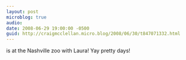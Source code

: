 ```yaml
---
layout: post
microblog: true
audio: 
date: 2008-06-29 19:00:00 -0500
guid: http://craigmcclellan.micro.blog/2008/06/30/t847071332.html
---
```

is at the Nashville zoo with Laura! Yay pretty days!
